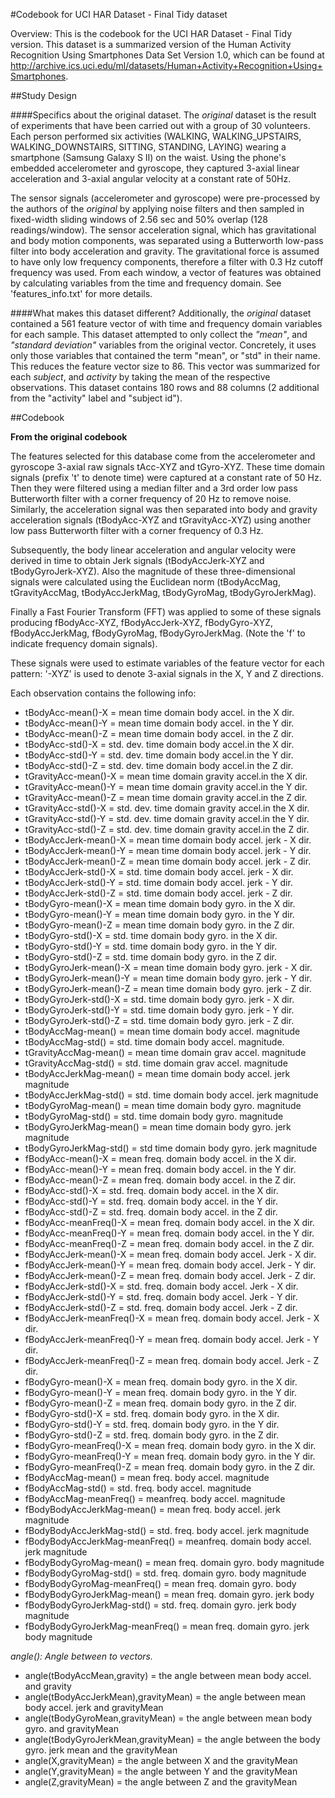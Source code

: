 #Codebook for UCI HAR Dataset - Final Tidy dataset

Overview:
This is the codebook for the UCI HAR Dataset - Final Tidy version. 
This dataset is a summarized version of the Human Activity Recognition 
Using Smartphones Data Set Version 1.0, which can be found at 
http://archive.ics.uci.edu/ml/datasets/Human+Activity+Recognition+Using+Smartphones.


##Study Design

####Specifics about the original dataset.
The *original* dataset is the result of experiments that have been 
carried out with a group of 30 volunteers. Each person performed six 
activities (WALKING, WALKING_UPSTAIRS, WALKING_DOWNSTAIRS, SITTING, 
STANDING, LAYING) wearing a smartphone (Samsung Galaxy S II) on the 
waist. Using the phone's embedded accelerometer and gyroscope, they 
captured 3-axial linear acceleration and 3-axial angular velocity at a 
constant rate of 50Hz. 

The sensor signals (accelerometer and gyroscope) were pre-processed 
by the authors of the *original* by applying noise filters and then 
sampled in fixed-width sliding windows of 2.56 sec and 50% overlap 
(128 readings/window). The sensor acceleration signal, which has 
gravitational and body motion components, was separated using a 
Butterworth low-pass filter into body acceleration and gravity. The 
gravitational force is assumed to have only low frequency components, 
therefore a filter with 0.3 Hz cutoff frequency was used. From each 
window, a vector of features was obtained by calculating variables 
from the time and frequency domain. See 'features_info.txt' for more 
details. 

####What makes this dataset different?
Additionally, the *original* dataset contained a 561 feature vector 
of with time and frequency domain variables for each sample. This 
dataset attempted to only collect the *"mean"*, and *"standard 
deviation"* variables from the original vector. Concretely, it uses 
only those variables that contained the term "mean", or "std" in 
their name. This reduces the feature vector size to 86. This vector 
was summarized for each *subject*, and *activity* by taking the mean 
of the respective observations. This dataset contains 180 rows and 88
columns (2 additional from the "activity" label and "subject id").


##Codebook

**From the original codebook** 

The features selected for this database come from the accelerometer 
and gyroscope 3-axial raw signals tAcc-XYZ and tGyro-XYZ. These time 
domain signals (prefix 't' to denote time) were captured at a 
constant rate of 50 Hz. Then they were filtered using a median 
filter and a 3rd order low pass Butterworth filter with a corner 
frequency of 20 Hz to remove noise. Similarly, the acceleration signal 
was then separated into body and gravity acceleration signals 
(tBodyAcc-XYZ and tGravityAcc-XYZ) using another low pass Butterworth 
filter with a corner frequency of 0.3 Hz. 

Subsequently, the body linear acceleration and angular velocity were 
derived in time to obtain Jerk signals (tBodyAccJerk-XYZ and 
tBodyGyroJerk-XYZ). Also the magnitude of these three-dimensional 
signals were calculated using the Euclidean norm (tBodyAccMag, 
tGravityAccMag, tBodyAccJerkMag, tBodyGyroMag, tBodyGyroJerkMag). 

Finally a Fast Fourier Transform (FFT) was applied to some of these 
signals producing fBodyAcc-XYZ, fBodyAccJerk-XYZ, fBodyGyro-XYZ, 
fBodyAccJerkMag, fBodyGyroMag, fBodyGyroJerkMag. (Note the 'f' to 
indicate frequency domain signals). 

These signals were used to estimate variables of the feature vector 
for each pattern: '-XYZ' is used to denote 3-axial signals in the 
X, Y and Z directions.

Each observation contains the following info:

* tBodyAcc-mean()-X 	= mean time domain body accel. in the X dir.
* tBodyAcc-mean()-Y 	= mean time domain body accel. in the Y dir.
* tBodyAcc-mean()-Z 	= mean time domain body accel. in the Z dir.
* tBodyAcc-std()-X 	= std. dev. time domain body accel.in the X dir.
* tBodyAcc-std()-Y	= std. dev. time domain body accel.in the Y dir.
* tBodyAcc-std()-Z	= std. dev. time domain body accel.in the Z dir.
* tGravityAcc-mean()-X = mean time domain gravity accel.in the X dir.
* tGravityAcc-mean()-Y = mean time domain gravity accel.in the Y dir.
* tGravityAcc-mean()-Z = mean time domain gravity accel.in the Z dir.
* tGravityAcc-std()-X = std. dev. time domain gravity accel.in the X dir.
* tGravityAcc-std()-Y = std. dev. time domain gravity accel.in the Y dir.
* tGravityAcc-std()-Z = std. dev. time domain gravity accel.in the Z dir.
* tBodyAccJerk-mean()-X = mean time domain body accel. jerk - X dir.
* tBodyAccJerk-mean()-Y = mean time domain body accel. jerk - Y dir.
* tBodyAccJerk-mean()-Z = mean time domain body accel. jerk - Z dir.
* tBodyAccJerk-std()-X = std. time domain body accel. jerk - X dir.
* tBodyAccJerk-std()-Y = std. time domain body accel. jerk - Y dir.
* tBodyAccJerk-std()-Z = std. time domain body accel. jerk - Z dir.
* tBodyGyro-mean()-X = mean time domain body gyro. in the X dir.
* tBodyGyro-mean()-Y = mean time domain body gyro. in the Y dir.
* tBodyGyro-mean()-Z = mean time domain body gyro. in the Z dir.
* tBodyGyro-std()-X = std. time domain body gyro. in the X dir.
* tBodyGyro-std()-Y = std. time domain body gyro. in the Y dir.
* tBodyGyro-std()-Z = std. time domain body gyro. in the Z dir.
* tBodyGyroJerk-mean()-X = mean time domain body gyro. jerk - X dir.
* tBodyGyroJerk-mean()-Y = mean time domain body gyro. jerk - Y dir.
* tBodyGyroJerk-mean()-Z = mean time domain body gyro. jerk - Z dir.
* tBodyGyroJerk-std()-X = std. time domain body gyro. jerk - X dir.
* tBodyGyroJerk-std()-Y = std. time domain body gyro. jerk - Y dir.
* tBodyGyroJerk-std()-Z = std. time domain body gyro. jerk - Z dir.
* tBodyAccMag-mean() = mean time domain body accel. magnitude
* tBodyAccMag-std() = std. time domain body accel. magnitude.
* tGravityAccMag-mean() = mean time domain grav accel. magnitude
* tGravityAccMag-std() = std. time domain grav accel. magnitude
* tBodyAccJerkMag-mean() = mean time domain body accel. jerk magnitude
* tBodyAccJerkMag-std() = std. time domain body accel. jerk magnitude
* tBodyGyroMag-mean() = mean time domain body gyro. magnitude
* tBodyGyroMag-std() = std. time domain body gyro. magnitude
* tBodyGyroJerkMag-mean() = mean time domain body gyro. jerk magnitude
* tBodyGyroJerkMag-std() = std time domain body gyro. jerk magnitude
* fBodyAcc-mean()-X = mean freq. domain body accel. in the X dir.
* fBodyAcc-mean()-Y = mean freq. domain body accel. in the Y dir.
* fBodyAcc-mean()-Z = mean freq. domain body accel. in the Z dir.
* fBodyAcc-std()-X = std. freq. domain body accel. in the X dir.
* fBodyAcc-std()-Y = std. freq. domain body accel. in the Y dir.
* fBodyAcc-std()-Z = std. freq. domain body accel. in the Z dir.
* fBodyAcc-meanFreq()-X = mean freq. domain body accel. in the X dir.
* fBodyAcc-meanFreq()-Y = mean freq. domain body accel. in the Y dir.
* fBodyAcc-meanFreq()-Z = mean freq. domain body accel. in the Z dir.
* fBodyAccJerk-mean()-X = mean freq. domain body accel. Jerk - X dir.
* fBodyAccJerk-mean()-Y = mean freq. domain body accel. Jerk - Y dir.
* fBodyAccJerk-mean()-Z = mean freq. domain body accel. Jerk - Z dir.
* fBodyAccJerk-std()-X = std. freq. domain body accel. Jerk - X dir.
* fBodyAccJerk-std()-Y = std. freq. domain body accel. Jerk - Y dir.
* fBodyAccJerk-std()-Z = std. freq. domain body accel. Jerk - Z dir.
* fBodyAccJerk-meanFreq()-X = mean freq. domain body accel. Jerk - X dir.
* fBodyAccJerk-meanFreq()-Y = mean freq. domain body accel. Jerk - Y dir.
* fBodyAccJerk-meanFreq()-Z = mean freq. domain body accel. Jerk - Z dir.
* fBodyGyro-mean()-X = mean freq. domain body gyro. in the X dir.
* fBodyGyro-mean()-Y = mean freq. domain body gyro. in the Y dir.
* fBodyGyro-mean()-Z = mean freq. domain body gyro. in the Z dir.
* fBodyGyro-std()-X = std. freq. domain body gyro. in the X dir.
* fBodyGyro-std()-Y = std. freq. domain body gyro. in the Y dir.
* fBodyGyro-std()-Z = std. freq. domain body gyro. in the Z dir.
* fBodyGyro-meanFreq()-X = mean freq. domain body gyro. in the X dir.
* fBodyGyro-meanFreq()-Y = mean freq. domain body gyro. in the Y dir.
* fBodyGyro-meanFreq()-Z = mean freq. domain body gyro. in the Z dir.
* fBodyAccMag-mean() = mean freq. body accel. magnitude
* fBodyAccMag-std() = std. freq. body accel. magnitude
* fBodyAccMag-meanFreq() = meanfreq. body accel. magnitude
* fBodyBodyAccJerkMag-mean() = mean freq. body accel. jerk magnitude
* fBodyBodyAccJerkMag-std() = std. freq. body accel. jerk magnitude
* fBodyBodyAccJerkMag-meanFreq() = meanfreq. domain body accel. jerk magnitude
* fBodyBodyGyroMag-mean() = mean freq. domain gyro. body magnitude
* fBodyBodyGyroMag-std() = std. freq. domain gyro. body magnitude
* fBodyBodyGyroMag-meanFreq() = mean freq. domain gyro. body
* fBodyBodyGyroJerkMag-mean() = mean freq. domain gyro. jerk body
* fBodyBodyGyroJerkMag-std() = std. freq. domain gyro. jerk body magnitude
* fBodyBodyGyroJerkMag-meanFreq() = mean freq. domain gyro. jerk body magnitude

*angle(): Angle between to vectors.*

* angle(tBodyAccMean,gravity) = the angle between mean body accel. and 
                                gravity
* angle(tBodyAccJerkMean),gravityMean) = the angle between mean body 
                                         accel. jerk and gravityMean
* angle(tBodyGyroMean,gravityMean) = the angle between mean body gyro. 
                                     and gravityMean
* angle(tBodyGyroJerkMean,gravityMean) = the angle between the body 
                                         gyro. jerk mean and the 
	  								     gravityMean
* angle(X,gravityMean) = the angle between X and the gravityMean
* angle(Y,gravityMean) = the angle between Y and the gravityMean
* angle(Z,gravityMean) = the angle between Z and the gravityMean
